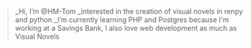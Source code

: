 >_Hi, I’m @HM-Tom
>_interested in the creation of visual novels in renpy and python
>_I’m currently learning PHP and Postgres because I'm working at a Savings Bank, I also love web development as much as Visual Novels

<!---
HM-Tom/HM-Tom is a ✨ special ✨ repository because its `README.md` (this file) appears on your GitHub profile.
You can click the Preview link to take a look at your changes.
--->

